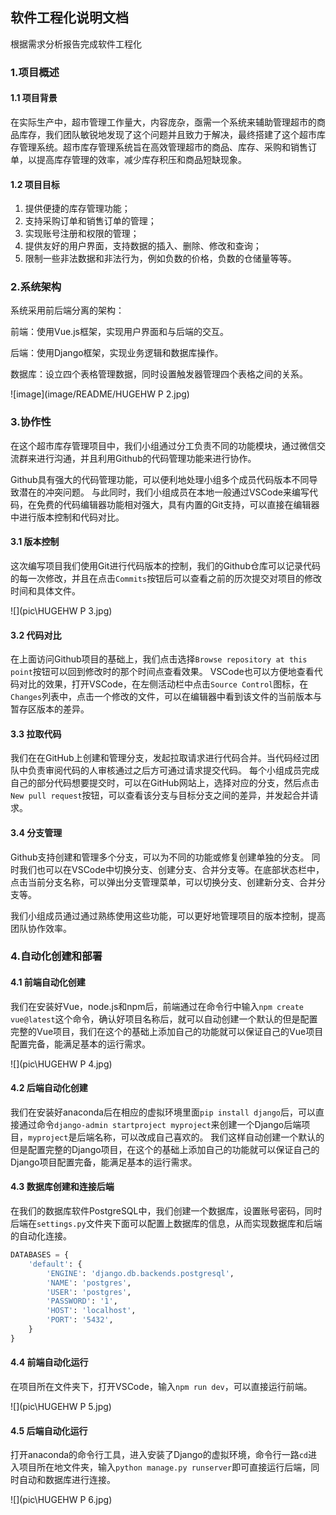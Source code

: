 ## 软件工程化说明文档

根据需求分析报告完成软件工程化

### 1.项目概述

#### 1.1 项目背景

在实际生产中，超市管理工作量大，内容庞杂，亟需一个系统来辅助管理超市的商品库存，我们团队敏锐地发现了这个问题并且致力于解决，最终搭建了这个超市库存管理系统。超市库存管理系统旨在高效管理超市的商品、库存、采购和销售订单，以提高库存管理的效率，减少库存积压和商品短缺现象。

#### 1.2 项目目标

1. 提供便捷的库存管理功能；
2. 支持采购订单和销售订单的管理；
3. 实现账号注册和权限的管理；
4. 提供友好的用户界面，支持数据的插入、删除、修改和查询；
5. 限制一些非法数据和非法行为，例如负数的价格，负数的仓储量等等。

### 2.系统架构

系统采用前后端分离的架构：

前端：使用Vue.js框架，实现用户界面和与后端的交互。

后端：使用Django框架，实现业务逻辑和数据库操作。

数据库：设立四个表格管理数据，同时设置触发器管理四个表格之间的关系。

![image](image/README/HUGEHW P 2.jpg)

### 3.协作性

在这个超市库存管理项目中，我们小组通过分工负责不同的功能模块，通过微信交流群来进行沟通，并且利用Github的代码管理功能来进行协作。

Github具有强大的代码管理功能，可以便利地处理小组多个成员代码版本不同导致潜在的冲突问题。
与此同时，我们小组成员在本地一般通过VSCode来编写代码，在免费的代码编辑器功能相对强大，具有内置的Git支持，可以直接在编辑器中进行版本控制和代码对比。

#### 3.1 版本控制

这次编写项目我们使用Git进行代码版本的控制，我们的Github仓库可以记录代码的每一次修改，并且在点击`Commits`按钮后可以查看之前的历次提交对项目的修改时间和具体文件。

![](pic\HUGEHW P   3.jpg)


#### 3.2 代码对比

在上面访问Github项目的基础上，我们点击选择`Browse repository at this point`按钮可以回到修改时的那个时间点查看效果。
VSCode也可以方便地查看代码对比的效果，打开VSCode，在左侧活动栏中点击`Source Control`图标，在`Changes`列表中，点击一个修改的文件，可以在编辑器中看到该文件的当前版本与暂存区版本的差异。

#### 3.3 拉取代码

我们在在GitHub上创建和管理分支，发起拉取请求进行代码合并。当代码经过团队中负责审阅代码的人审核通过之后方可通过请求提交代码。
每个小组成员完成自己的部分代码想要提交时，可以在GitHub网站上，选择对应的分支，然后点击`New pull request`按钮，可以查看该分支与目标分支之间的差异，并发起合并请求。

#### 3.4 分支管理

Github支持创建和管理多个分支，可以为不同的功能或修复创建单独的分支。
同时我们也可以在VSCode中切换分支、创建分支、合并分支等。在底部状态栏中，点击当前分支名称，可以弹出分支管理菜单，可以切换分支、创建新分支、合并分支等。

我们小组成员通过通过熟练使用这些功能，可以更好地管理项目的版本控制，提高团队协作效率。

### 4.自动化创建和部署

#### 4.1 前端自动化创建

我们在安装好Vue，node.js和npm后，前端通过在命令行中输入`npm create vue@latest`这个命令，确认好项目名称后，就可以自动创建一个默认的但是配置完整的Vue项目，我们在这个的基础上添加自己的功能就可以保证自己的Vue项目配置完备，能满足基本的运行需求。

![](pic\HUGEHW P   4.jpg)

#### 4.2 后端自动化创建

我们在安装好anaconda后在相应的虚拟环境里面`pip install django`后，可以直接通过命令`django-admin startproject myproject`来创建一个Django后端项目，`myproject`是后端名称，可以改成自己喜欢的。
我们这样自动创建一个默认的但是配置完整的Django项目，在这个的基础上添加自己的功能就可以保证自己的Django项目配置完备，能满足基本的运行需求。

#### 4.3 数据库创建和连接后端

在我们的数据库软件PostgreSQL中，我们创建一个数据库，设置账号密码，同时后端在`settings.py`文件夹下面可以配置上数据库的信息，从而实现数据库和后端的自动化连接。

```python
DATABASES = {
    'default': {
        'ENGINE': 'django.db.backends.postgresql',
        'NAME': 'postgres',
        'USER': 'postgres',
        'PASSWORD': '1',
        'HOST': 'localhost',
        'PORT': '5432',
    }
}
```

#### 4.4 前端自动化运行

在项目所在文件夹下，打开VSCode，输入`npm run dev`，可以直接运行前端。


![](pic\HUGEHW P   5.jpg)


#### 4.5 后端自动化运行

打开anaconda的命令行工具，进入安装了Django的虚拟环境，命令行一路`cd`进入项目所在地文件夹，输入`python manage.py runserver`即可直接运行后端，同时自动和数据库进行连接。

![](pic\HUGEHW P   6.jpg)






